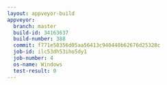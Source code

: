 ```yaml
---
layout: appveyor-build
appveyor:
  branch: master
  build-id: 34163637
  build-number: 388
  commit: f771e58356d05aa56413c940440b62676d25328c
  job-id: ilc53dh53iho5dy1
  job-number: 4
  os-name: Windows
  test-result: 0
---
```

